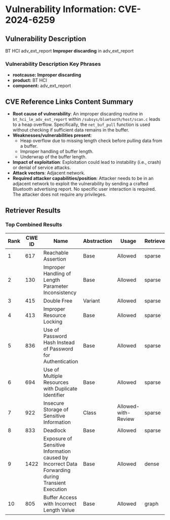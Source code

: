# Vulnerability Information: CVE-2024-6259

## Vulnerability Description
BT HCI adv_ext_report **Improper discarding** in adv_ext_report

### Vulnerability Description Key Phrases
- **rootcause:** **Improper discarding**
- **product:** BT HCI
- **component:** adv_ext_report

## CVE Reference Links Content Summary
- **Root cause of vulnerability**: An improper discarding routine in `bt_hci_le_adv_ext_report` within `/subsys/bluetooth/host/scan.c` leads to a heap overflow. Specifically, the `net_buf_pull` function is used without checking if sufficient data remains in the buffer.
- **Weaknesses/vulnerabilities present**:
    - Heap overflow due to missing length check before pulling data from a buffer.
    - Improper handling of buffer length.
    - Underwrap of the buffer length.
- **Impact of exploitation**: Exploitation could lead to instability (i.e., crash) or denial of service attacks.
- **Attack vectors**: Adjacent network.
- **Required attacker capabilities/position**: Attacker needs to be in an adjacent network to exploit the vulnerability by sending a crafted Bluetooth advertising report. No specific user interaction is required. The attacker does not require any privileges.

## Retriever Results

### Top Combined Results

| Rank | CWE ID | Name | Abstraction | Usage  | Retrievers | Individual Scores |
|------|--------|------|-------------|-------|------------|-------------------|
| 1 | 617 | Reachable Assertion | Base | Allowed | sparse | 0.047 |
| 2 | 130 | Improper Handling of Length Parameter Inconsistency | Base | Allowed | sparse | 0.039 |
| 3 | 415 | Double Free | Variant | Allowed | sparse | 0.035 |
| 4 | 413 | Improper Resource Locking | Base | Allowed | sparse | 0.034 |
| 5 | 836 | Use of Password Hash Instead of Password for Authentication | Base | Allowed | sparse | 0.032 |
| 6 | 694 | Use of Multiple Resources with Duplicate Identifier | Base | Allowed | sparse | 0.030 |
| 7 | 922 | Insecure Storage of Sensitive Information | Class | Allowed-with-Review | sparse | 0.029 |
| 8 | 833 | Deadlock | Base | Allowed | sparse | 0.028 |
| 9 | 1422 | Exposure of Sensitive Information caused by Incorrect Data Forwarding during Transient Execution | Base | Allowed | dense | 0.409 |
| 10 | 805 | Buffer Access with Incorrect Length Value | Base | Allowed | graph | 0.003 |

